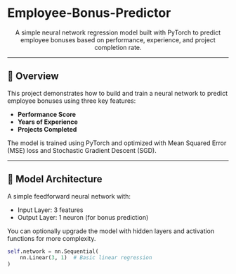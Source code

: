 # Employee-Bonus-Predictor


<p align="center">
  A simple neural network regression model built with PyTorch to predict employee bonuses based on performance, experience, and project completion rate.
</p>

---

## 🚀 Overview

This project demonstrates how to build and train a neural network to predict employee bonuses using three key features:

- **Performance Score**
- **Years of Experience**
- **Projects Completed**

The model is trained using PyTorch and optimized with Mean Squared Error (MSE) loss and Stochastic Gradient Descent (SGD).

---

## 🧠 Model Architecture

A simple feedforward neural network with:
- Input Layer: 3 features
- Output Layer: 1 neuron (for bonus prediction)

You can optionally upgrade the model with hidden layers and activation functions for more complexity.

```python
self.network = nn.Sequential(
    nn.Linear(3, 1)  # Basic linear regression
)
